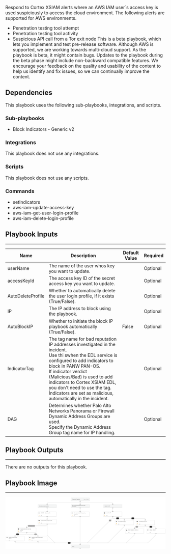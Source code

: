Respond to Cortex XSIAM alerts where an AWS IAM user`s access key is used suspiciously to access the cloud environment. 
The following alerts are supported for AWS environments.
- Penetration testing tool attempt
- Penetration testing tool activity
- Suspicious API call from a Tor exit node
 This is a beta playbook, which lets you implement and test pre-release software. Although AWS is supported, we are working towards multi-cloud support. As the playbook is beta, it might contain bugs. Updates to the playbook during the beta phase might include non-backward compatible features. We encourage your feedback on the quality and usability of the content to help us identify and fix issues, so we can continually improve the content.


## Dependencies
This playbook uses the following sub-playbooks, integrations, and scripts.

### Sub-playbooks
* Block Indicators - Generic v2

### Integrations
This playbook does not use any integrations.

### Scripts
This playbook does not use any scripts.

### Commands
* setIndicators
* aws-iam-update-access-key
* aws-iam-get-user-login-profile
* aws-iam-delete-login-profile

## Playbook Inputs
---

| **Name** | **Description** | **Default Value** | **Required** |
| --- | --- | --- | --- |
| userName | The name of the user whos key you want to update. |  | Optional |
| accessKeyId | The access key ID of the secret access key you want to update. |  | Optional |
| AutoDeleteProfile | Whether to automatically delete the user login profile, if it exists (True/False). |  | Optional |
| IP | The IP address to block using the playbook. |  | Optional |
| AutoBlockIP | Whether to initiate the block IP playbook automatically (True/False).  | False | Optional |
| IndicatorTag | The tag name for bad reputation IP addresses investigated in the incident.<br/>Use thi swhen the EDL service is configured to add indicators to block in PANW PAN-OS.<br/>If indicator verdict \(Malicious/Bad\) is used to add indicators to Cortex XSIAM EDL, you don't need to use the tag. Indicators are set as malicious, automatically in the incident. |  | Optional |
| DAG | Determines whether Palo Alto Networks Panorama or Firewall Dynamic Address Groups are used.<br/>Specify the Dynamic Address Group tag name for IP handling. |  | Optional |

## Playbook Outputs
---
There are no outputs for this playbook.

## Playbook Image
---
![AWS IAM User Access Investigation - Remediation](https://raw.githubusercontent.com/demisto/content/7f0cc64e686e5c59d2b5fb9a4d1928df3d122b0d/Packs/Core/doc_files/AWS_IAM_User_Access_Investigation_-_Remediation.png)
